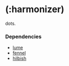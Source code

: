 # (:harmonizer)
dots.
### Dependencies
- [lume](https://github.com/rxi/lume/)
- [fennel](https://sr.ht/~technomancy/fennel/)
- [hilbish](https://github.com/Rosettea/Hilbish)
